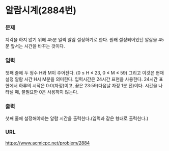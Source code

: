 # 알람시계\(2884번\)

### 문제

지각을 하지 않기 위해 45분 일찍 알람 설정하기로 한다.
원래 설정되어있던 알람을 45분 앞서는 시간을 바꾸는 것이다. 
     

### 입력

첫째 줄에 두 정수 H와 M이 주어진다. \(0 ≤ H ≤ 23, 0 ≤ M ≤ 59\) 그리고 이것은 현재 설정 알람 시간 H시 M분을 의미한다.
입력시간은 24시간 표현을 사용한다. 24시간 표현에서 하루의 시작은 0:0\(자정\)이고, 끝은 23:59\(다음날 자정 1분 전\)이다.
시간을 나타낼 때, 불필요한 0은 사용하지 않는다.


### 출력

첫째 줄에 설정해야하는 알람 시간을 출력한다.\(입력과 같은 형태로 출력한다.\)


### URL

https://www.acmicpc.net/problem/2884